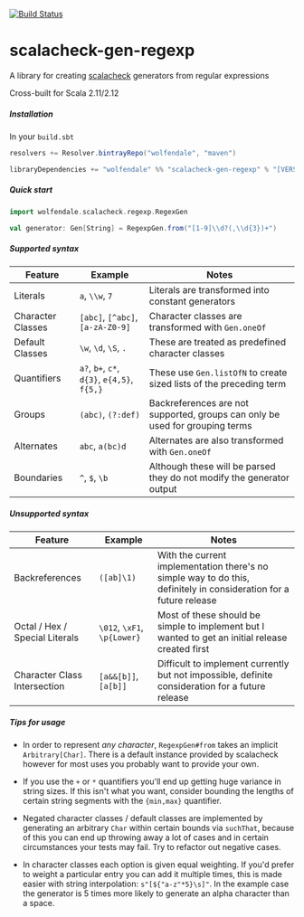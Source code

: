 [![Build Status](https://travis-ci.org/wolfendale/scalacheck-gen-regexp.svg?branch=master)](https://travis-ci.org/wolfendale/scalacheck-gen-regexp)

# scalacheck-gen-regexp

A library for creating [scalacheck](https://www.scalacheck.org/) generators from regular expressions

Cross-built for Scala 2.11/2.12

##### Installation

In your `build.sbt`
```scala
resolvers += Resolver.bintrayRepo("wolfendale", "maven")

libraryDependencies += "wolfendale" %% "scalacheck-gen-regexp" % "[VERSION]"
```

##### Quick start

```scala
import wolfendale.scalacheck.regexp.RegexGen

val generator: Gen[String] = RegexpGen.from("[1-9]\\d?(,\\d{3})+")
```

##### Supported syntax

| Feature           | Example                                     | Notes                                                                        |
|-------------------|---------------------------------------------|------------------------------------------------------------------------------|
| Literals          | `a`, `\\w`, `7`                             | Literals are transformed into constant generators                            |
| Character Classes | `[abc]`, `[^abc]`, `[a-zA-Z0-9]`            | Character classes are transformed with `Gen.oneOf`                           |
| Default Classes   | `\w`, `\d`, `\S`, `.`                       | These are treated as predefined character classes                            |
| Quantifiers       | `a?`, `b+`, `c*`, `d{3}`, `e{4,5}`, `f{5,}` | These use `Gen.listOfN` to create sized lists of the preceding term          |
| Groups            | `(abc)`, `(?:def)`                          | Backreferences are not supported, groups can only be used for grouping terms |
| Alternates        | `abc`, `a(bc)d`                             | Alternates are also transformed with `Gen.oneOf`                             |
| Boundaries        | `^`, `$`, `\b`                              | Although these will be parsed they do not modify the generator output        |

##### Unsupported syntax

| Feature                        | Example                     | Notes                                                                                                              |
|--------------------------------|-----------------------------|--------------------------------------------------------------------------------------------------------------------|
| Backreferences                 | `([ab]\1)`                  | With the current implementation there's no simple way to do this, definitely in consideration for a future release |
| Octal / Hex / Special Literals | `\012`, `\xF1`, `\p{Lower}` | Most of these should be simple to implement but I wanted to get an initial release created first                   |
| Character Class Intersection   | `[a&&[b]]`, `[a[b]]`        | Difficult to implement currently but not impossible, definite consideration for a future release                   |

##### Tips for usage

* In order to represent _any character_, `RegexpGen#from` takes an implicit `Arbitrary[Char]`.
There is a default instance provided by scalacheck however for most uses you probably want to
provide your own.

* If you use the `+` or `*` quantifiers you'll end up getting huge variance in string sizes.
If this isn't what you want, consider bounding the lengths of certain string segments with the
`{min,max}` quantifier.

* Negated character classes / default classes are implemented by generating an arbitrary `Char`
within certain bounds via `suchThat`, because of this you can end up throwing away a lot of 
cases and in certain circumstances your tests may fail. Try to refactor out negative cases.

* In character classes each option is given equal weighting. If you'd prefer to weight a
particular entry you can add it multiple times, this is made easier with string interpolation:
```s"[${"a-z"*5}\s]"```. In the example case the generator is 5 times more likely to generate
an alpha character than a space.